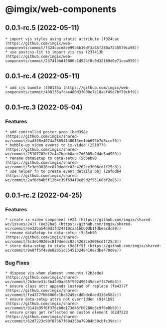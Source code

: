 # @imgix/web-components

## 0.0.1-rc.5 (2022-05-11)

    * import vjs styles using static attribute (f324cac (https://github.com/imgix/web-components/commit/f324cace8ee99b6b19df3a65f280a7245579ca98))
    * use postcss-lit to import vjs css (237413b (https://github.com/imgix/web-components/commit/237413bd15806c1d924f8c0d32169d0e71cea950))

## 0.0.1-rc.4 (2022-05-11)

    * add cjs bundle (400135a (https://github.com/imgix/web-components/commit/400135afcae480d3f000e7e18aef49e7bf70cbf9))

## 0.0.1-rc.3 (2022-05-04)

### Features

    * add controlled poster prop (bad398e (https://github.com/imgix/shared-wc/commit/bad398e4074a78654148013ee1bb693b7d8cce75))
    * bubble-up video events to ix-video (2510770 (https://github.com/imgix/shared-wc/commit/25107702ef2c4a7bcdb8adc7d6089c2d4e5ad983))
    * rename dataSetup to data-setup (5c3eb90 (https://github.com/imgix/shared-wc/commit/5c3eb9026ec819deddc82c4262ce3006cd1f25c8))
    * use helper fn to create event details obj (2af6db4 (https://github.com/imgix/shared-wc/commit/2af6db4b5f12b4c39f694f8e89d2f55166bf2e85))

## 0.0.1-rc.2 (2022-04-25)

### Features

    * create ix-video component (#24 (https://github.com/imgix/shared-wc/issues/24)) (ee32ba5 (https://github.com/imgix/shared-wc/commit/ee32ba54d9d1fd24710caa1bbb0db1fdbeacdc88))
    * rename dataSetup to data-setup (5c3eb90 (https://github.com/imgix/shared-wc/commit/5c3eb9026ec819deddc82c4262ce3006cd1f25c8))
    * store data-setup in state (9e8ff5f (https://github.com/imgix/shared-wc/commit/9e8ff5f4a9e82051c554513248410e7dba470d8e))

### Bug Fixes

    * dispose vjs when element unmounts (2b3ede3 (https://github.com/imgix/shared-wc/commit/2b3ede31c5b42d0ac65f992496145dceff47e0b3))
    * ensure class attr appends instead of replace (fe4377f (https://github.com/imgix/shared-wc/commit/fe4377fbb6066c1bc8249ecd8bdc0aed336e582c))
    * ensure data-setup attrs not overridden (9141b95 (https://github.com/imgix/shared-wc/commit/9141b95f6f376eb0e173d46fb0280d6c9f6e0b93))
    * ensure props get reflected on custom element (62d7223 (https://github.com/imgix/shared-wc/commit/62d7223c90f87567f604358a79984b30cbfc39dc))
